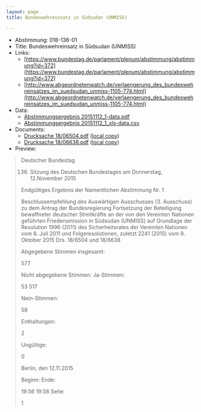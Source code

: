 ```yaml
---
layout: page
title: Bundeswehreinsatz in Südsudan (UNMISS)

---
```


* Abstimmung: 018-136-01
* Title: Bundeswehreinsatz in Südsudan (UNMISS)
* Links: 
    * [https://www.bundestag.de/parlament/plenum/abstimmung/abstimmung?id=372](https://www.bundestag.de/parlament/plenum/abstimmung/abstimmung?id=372)
    * [http://www.abgeordnetenwatch.de/verlaengerung_des_bundeswehreinsatzes_im_suedsudan_unmiss-1105-774.html](http://www.abgeordnetenwatch.de/verlaengerung_des_bundeswehreinsatzes_im_suedsudan_unmiss-1105-774.html)
* Data: 
    * [Abstimmungsergebnis 20151112_1-data.pdf](/res/abstimmungsliste/20151112_1-data.pdf)
    * [Abstimmungsergebnis 20151112_1_xls-data.csv](/res/abstimmungsliste/analyses/20151112_1_xls-data.csv)
* Documents: 
    * [Drucksache 18/06504.pdf](http://dip21.bundestag.de/dip21/btd/18/065/1806504.pdf) ([local copy](/res/abstimmungsdaten/018-136-01/1806504.pdf))
    * [Drucksache 18/06638.pdf](http://dip21.bundestag.de/dip21/btd/18/066/1806638.pdf) ([local copy](/res/abstimmungsdaten/018-136-01/1806638.pdf))
* Preview: 
> Deutscher Bundestag
> 
> 136. Sitzung des Deutschen Bundestages
> am Donnerstag, 12.November 2015
> 
> Endgültiges Ergebnis der Namentlichen Abstimmung Nr. 1
> 
> Beschlussempfehlung des Auswärtigen Ausschusses (3. Ausschuss) zu dem Antrag der
> Bundesregierung
> Fortsetzung der Beteiligung bewaffneter deutscher Streitkräfte an der von den Vereinten
> Nationen geführten Friedensmission in Südsudan (UNMISS) auf Grundlage der Resolution
> 1996 (2011) des Sicherheitsrates der Vereinten Nationen vom 8. Juli 2011 und
> Folgeresolutionen, zuletzt 2241 (2015) vom 9. Oktober 2015
> Drs. 18/6504 und 18/6638
> 
> Abgegebene Stimmen insgesamt:
> 
> 577
> 
> Nicht abgegebene Stimmen:
> Ja-Stimmen:
> 
> 53
> 517
> 
> Nein-Stimmen:
> 
> 58
> 
> Enthaltungen:
> 
> 2
> 
> Ungültige:
> 
> 0
> 
> Berlin, den 12.11.2015
> 
> Beginn:
> Ende:
> 
> 19:56
> 19:58
> Seite:
> 
> 1
> 
> 
